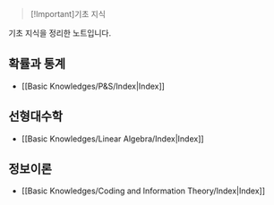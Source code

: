 >[!Important]기초 지식

기초 지식을 정리한 노트입니다.

## 확률과 통계
- [[Basic Knowledges/P&S/Index|Index]]

## 선형대수학
- [[Basic Knowledges/Linear Algebra/Index|Index]]

## 정보이론
- [[Basic Knowledges/Coding and Information Theory/Index|Index]]